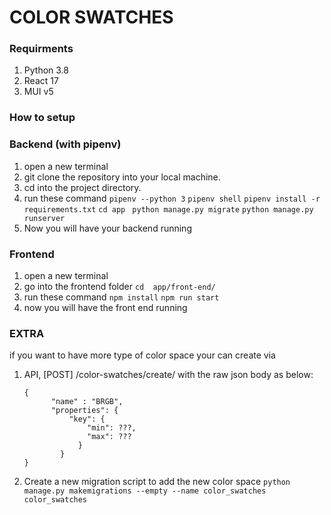 # COLOR SWATCHES
### Requirments
1. Python 3.8
2. React 17
3. MUI v5

### How to setup
### Backend (with pipenv)
1. open a new terminal
2. git clone the repository into your local machine.
3. cd into the project directory.
4. run these command
	`pipenv --python 3`
	`pipenv shell`
	`pipenv install -r requirements.txt`
	`cd app `
	`python manage.py migrate`
	`python manage.py runserver`
5. Now you will have your backend running

### Frontend
1. open a new terminal
2. go into the frontend folder
	`cd  app/front-end/`
3.  run these command
	`npm install`
	`npm run start`
4.  now you will have the front end running

### EXTRA
if you want to have more type of color space your can create via
1. API, [POST] /color-swatches/create/ with the raw json body as below:
    ```
	{
		  "name" : "BRGB",
		  "properties": {
			  "key": {
				  "min": ???,
				  "max": ???
				}
			}
	}
	```
3. Create a new migration script to add the new color space
   `python manage.py makemigrations --empty --name color_swatches color_swatches`